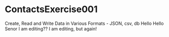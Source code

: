 # ContactsExercise001
Create, Read and Write Data in Various Formats - JSON, csv, db 
Hello Hello Senor
I am editing??
I am editing, but again!